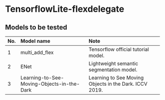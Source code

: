 # TensorflowLite-flexdelegate

## Models to be tested
|No.|Model name|Note|
|:--|:--|:--|
|1|multi_add_flex|Tensorflow official tutorial model.|
|2|ENet|Lightweight semantic segmentation model.|
|3|Learning-to-See-Moving-Objects-in-the-Dark|Learning to See Moving Objects in the Dark. ICCV 2019.|
